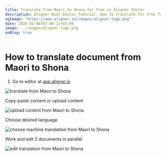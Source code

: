 ```yaml
---
title: Translate from Maori to Shona for free in Aligner Editor
description: Aligner Dual Editor Tutorial. How to translate for free from Maori to Shona. Aligner is multilingual document management platform. 
ogImage: "https://www.aligner.io/images/aligner-logo.png"
date: 2020-05-06T07:09:21+03:00
image: ../images/aligner-logo.png
onBlog: true
---
```


# How to translate document from Maori to Shona

1. Go to editor at [app.aligner.io](https://app.aligner.io "Aligner App web page")

![translate from Maori to Shona](../aligner-blank-editor.png "translate from Maori to Shona")

Copy-paste content or upload content

![upload content from Maori to Shona](../aligner-uploaded-document.png "upload content from Maori to Shona")

Choose desired language

![choose machine translation from Maori to Shona](../aligner-language-dropdown.png "choose machine translation from Maori to Shona")

Work and edit 2 documents in parallel

![edit translation from Maori to Shona](../aligner-double-sitded-editor.png "edit translation from Maori to Shona")

